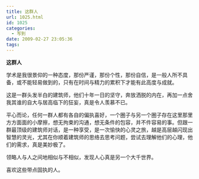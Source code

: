 ```yaml
---
title: 这群人
url: 1025.html
id: 1025
categories:
  - 写到
date: 2009-02-27 23:05:36
tags:
---
```


**这群人**

  
学术是我很景仰的一种态度，那份严谨，那份个性，那份自信，是一般人所不具备，或不能轻易做到的，只有在时间与精力的累积下才能有此高度与成就。  
  
这是一群头发半白的建筑师，他们十年一日的坚守，奔放洒脱的内在，再加一点舍我其谁的自大与居高临下的狂妄，真是令人羡慕不已。  
  
平心而论，任何一群人都有各自的偏执喜好，一个圈子与另一个圈子存在这里那里方方面面的小摩擦，想无拘束的沟通，想无条件的包容，并不件容易的事。但跟一群最顶级的建筑师对话，是一种享受，是一次愉快的心灵之旅，越是高层越闪现出智慧的灵光，尤其在你顺着建筑师的思络去思考问题，尝试去理解他们的心理，他们的需求，真是美妙极了。  
  
领略人与人之间地相似与不相似，发现人心真是另一个大千世界。  
  
喜欢这些带点固执的人。